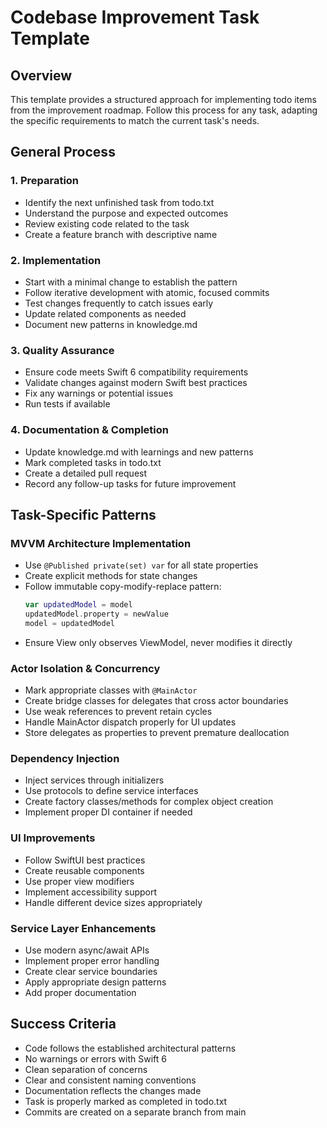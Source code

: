 # Codebase Improvement Task Template

## Overview

This template provides a structured approach for implementing todo items from the improvement roadmap. Follow this process for any task, adapting the specific requirements to match the current task's needs.

## General Process

### 1. Preparation
- Identify the next unfinished task from todo.txt
- Understand the purpose and expected outcomes 
- Review existing code related to the task
- Create a feature branch with descriptive name

### 2. Implementation
- Start with a minimal change to establish the pattern
- Follow iterative development with atomic, focused commits
- Test changes frequently to catch issues early
- Update related components as needed
- Document new patterns in knowledge.md

### 3. Quality Assurance
- Ensure code meets Swift 6 compatibility requirements
- Validate changes against modern Swift best practices
- Fix any warnings or potential issues
- Run tests if available

### 4. Documentation & Completion
- Update knowledge.md with learnings and new patterns
- Mark completed tasks in todo.txt
- Create a detailed pull request
- Record any follow-up tasks for future improvement

## Task-Specific Patterns

### MVVM Architecture Implementation
- Use `@Published private(set) var` for all state properties
- Create explicit methods for state changes
- Follow immutable copy-modify-replace pattern:
  ```swift
  var updatedModel = model
  updatedModel.property = newValue
  model = updatedModel
  ```
- Ensure View only observes ViewModel, never modifies it directly

### Actor Isolation & Concurrency
- Mark appropriate classes with `@MainActor`
- Create bridge classes for delegates that cross actor boundaries
- Use weak references to prevent retain cycles
- Handle MainActor dispatch properly for UI updates
- Store delegates as properties to prevent premature deallocation

### Dependency Injection
- Inject services through initializers
- Use protocols to define service interfaces
- Create factory classes/methods for complex object creation
- Implement proper DI container if needed

### UI Improvements
- Follow SwiftUI best practices
- Create reusable components
- Use proper view modifiers
- Implement accessibility support
- Handle different device sizes appropriately

### Service Layer Enhancements
- Use modern async/await APIs
- Implement proper error handling
- Create clear service boundaries
- Apply appropriate design patterns
- Add proper documentation

## Success Criteria

- Code follows the established architectural patterns
- No warnings or errors with Swift 6
- Clean separation of concerns
- Clear and consistent naming conventions
- Documentation reflects the changes made
- Task is properly marked as completed in todo.txt
- Commits are created on a separate branch from main
